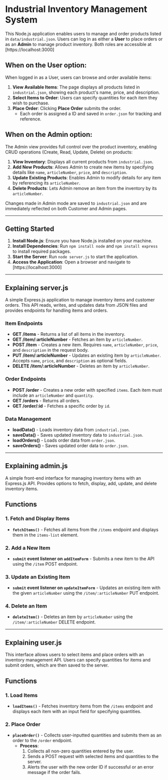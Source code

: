 # Industrial Inventory Management System

This Node.js application enables users to manage and order products listed in `data/industrial.json`. Users can log in as either a **User** to place orders or as an **Admin** to manage product inventory. Both roles are accessible at [https://localhost:3000]

## When on the **User** option:

When logged in as a User, users can browse and order available items:

1. **View Available Items**: The page displays all products listed in `industrial.json`, showing each product's name, price, and description.
2. **Select Items to Order**: Users can specify quantities for each item they wish to purchase.
3. **Place Order**: Clicking **Place Order** submits the order.
   - Each order is assigned a ID and saved in `order.json` for tracking and reference.

## When on the **Admin** option:

The Admin view provides full control over the product inventory, enabling CRUD operations (Create, Read, Update, Delete) on products:

1. **View Inventory**: Displays all current products from `industrial.json`.
2. **Add New Products**: Allows Admin to create new items by specifying details like `name`, `articleNumber`, `price`, and `description`.
3. **Update Existing Products**: Enables Admin to modify details for any item by referencing its `articleNumber`.
4. **Delete Products**: Lets Admin remove an item from the inventory by its `articleNumber`.

Changes made in Admin mode are saved to `industrial.json` and are immediately reflected on both Customer and Admin pages.

---

## Getting Started

1. **Install Node.js**: Ensure you have Node.js installed on your machine.
2. **Install Dependencies**: Run `npm install node` and `npm install express` to install required packages.
3. **Start the Server**: Run `node server.js` to start the application.
4. **Access the Application**: Open a browser and navigate to [https://localhost:3000]

---

## Explaining server.js

A simple Express.js application to manage inventory items and customer orders. This API reads, writes, and updates data from JSON files and provides endpoints for handling items and orders.

### Item Endpoints
- **GET /items** - Returns a list of all items in the inventory.
- **GET /item/:articleNumber** - Fetches an item by `articleNumber`.
- **POST /item** - Creates a new item. Requires `name`, `articleNumber`, `price`, and `description` in the request body.
- **PUT /item/:articleNumber** - Updates an existing item by `articleNumber`. Accepts `name`, `price`, and `description` as optional fields.
- **DELETE /item/:articleNumber** - Deletes an item by `articleNumber`.

### Order Endpoints
- **POST /order** - Creates a new order with specified `items`. Each item must include an `articleNumber` and `quantity`.
- **GET /orders** - Returns all orders.
- **GET /order/:id** - Fetches a specific order by `id`.

### Data Management
- **loadData()** - Loads inventory data from `industrial.json`.
- **saveData()** - Saves updated inventory data to `industrial.json`.
- **loadOrders()** - Loads order data from `order.json`.
- **saveOrders()** - Saves updated order data to `order.json`.

---

## Explaining admin.js

A simple front-end interface for managing inventory items with an Express.js API. Provides options to fetch, display, add, update, and delete inventory items.

## Functions

### 1. Fetch and Display Items
- **`fetchItems()`** - Fetches all items from the `/items` endpoint and displays them in the `items-list` element.

### 2. Add a New Item
- **`submit` event listener on `addItemForm`** - Submits a new item to the API using the `/item` POST endpoint.

### 3. Update an Existing Item
- **`submit` event listener on `updateItemForm`** - Updates an existing item with the given `articleNumber` using the `/item/:articleNumber` PUT endpoint.

### 4. Delete an Item
- **`deleteItem()`** - Deletes an item by `articleNumber` using the `/item/:articleNumber` DELETE endpoint.

---

## Explaining user.js

This interface allows users to select items and place orders with an inventory management API. Users can specify quantities for items and submit orders, which are then saved to the server.

## Functions

### 1. Load Items
- **`loadItems()`** - Fetches inventory items from the `/items` endpoint and displays each item with an input field for specifying quantities.

### 2. Place Order
- **`placeOrder()`** - Collects user-inputted quantities and submits them as an order to the `/order` endpoint.
  - **Process**:
    1. Collects all non-zero quantities entered by the user.
    2. Sends a POST request with selected items and quantities to the server.
    3. Alerts the user with the new order ID if successful or an error message if the order fails.

